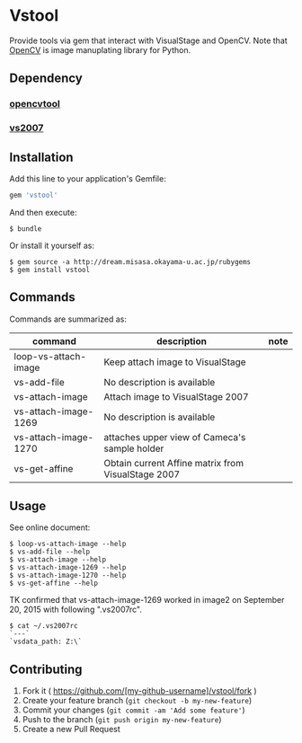 # Vstool

Provide tools via gem that interact with VisualStage and OpenCV.
Note that [OpenCV](http://opencv.org/) is image manuplating library for Python.

## Dependency

### [opencvtool](http://devel.misasa.okayama-u.ac.jp/gitlab/pythonpackage/opencvtool/tree/master "follow instruction")

### [vs2007](http://devel.misasa.okayama-u.ac.jp/gitlab/pythonpackage/vs2007/tree/master "follow instruction")


## Installation

Add this line to your application's Gemfile:

```ruby
gem 'vstool'
```

And then execute:

    $ bundle

Or install it yourself as:

    $ gem source -a http://dream.misasa.okayama-u.ac.jp/rubygems
    $ gem install vstool

## Commands

Commands are summarized as:

| command              | description                                        | note |
| -------------------- | -------------------------------------------------- | ---- |
| loop-vs-attach-image | Keep attach image to VisualStage                   |      |
| vs-add-file          | No description is available                        |      |
| vs-attach-image      | Attach image to VisualStage 2007                   |      |
| vs-attach-image-1269 | No description is available                        |      |
| vs-attach-image-1270 | attaches upper view of Cameca's sample holder      |      |
| vs-get-affine        | Obtain current Affine matrix from VisualStage 2007 |      |

## Usage

See online document:

    $ loop-vs-attach-image --help
    $ vs-add-file --help
    $ vs-attach-image --help
    $ vs-attach-image-1269 --help
    $ vs-attach-image-1270 --help
    $ vs-get-affine --help

TK confirmed that vs-attach-image-1269 worked in image2 on September 20, 2015 with
following ".vs2007rc".

    $ cat ~/.vs2007rc
    `---`
    `vsdata_path: Z:\`

## Contributing

1. Fork it ( https://github.com/[my-github-username]/vstool/fork )
2. Create your feature branch (`git checkout -b my-new-feature`)
3. Commit your changes (`git commit -am 'Add some feature'`)
4. Push to the branch (`git push origin my-new-feature`)
5. Create a new Pull Request
